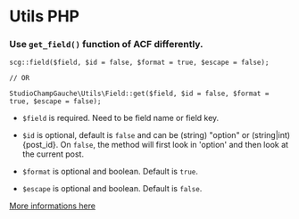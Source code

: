 # Utils PHP

### Use `get_field()` function of ACF differently.
```
scg::field($field, $id = false, $format = true, $escape = false);

// OR

StudioChampGauche\Utils\Field::get($field, $id = false, $format = true, $escape = false);
```

- `$field` is required. Need to be field name or field key.

- `$id` is optional, default is `false` and can be (string) "option" or (string|int) {post_id}. On `false`, the method will first look in 'option' and then look at the current post.

- `$format` is optional and boolean. Default is `true`.

- `$escape` is optional and boolean. Default is `false`.

[More informations here](https://www.advancedcustomfields.com/resources/get_field/)